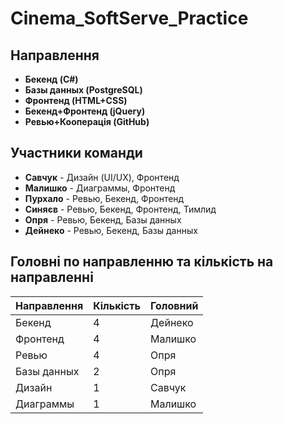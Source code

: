 # Cinema_SoftServe_Practice

## Направлення

- **Бекенд (C#)**
- **Базы данных (PostgreSQL)**
- **Фронтенд (HTML+CSS)**
- **Бекенд+Фронтенд (jQuery)**
- **Ревью+Кооперація (GitHub)**

## Участники команди

- **Савчук** - Дизайн (UI/UX), Фронтенд
- **Малишко** - Диаграммы, Фронтенд
- **Пурхало** - Ревью, Бекенд, Фронтенд
- **Синяєв** - Ревью, Бекенд, Фронтенд, Тимлид
- **Опря** - Ревью, Бекенд, Базы данных
- **Дейнеко** - Ревью, Бекенд, Базы данных

## Головні по направленню та кількість на направленні

| Направлення | Кількість | Головний      |
|-------------|-----------|---------------|
| Бекенд      | 4         | Дейнеко       |
| Фронтенд    | 4         | Малишко       |
| Ревью       | 4         | Опря          |
| Базы данных | 2         | Опря          |
| Дизайн      | 1         | Савчук        |
| Диаграммы   | 1         | Малишко       |
